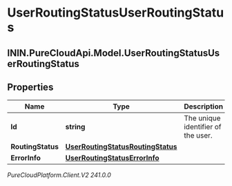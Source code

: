 # UserRoutingStatusUserRoutingStatus

## ININ.PureCloudApi.Model.UserRoutingStatusUserRoutingStatus

## Properties

|Name | Type | Description | Notes|
|------------ | ------------- | ------------- | -------------|
| **Id** | **string** | The unique identifier of the user. | [optional] |
| **RoutingStatus** | [**UserRoutingStatusRoutingStatus**](UserRoutingStatusRoutingStatus) |  | [optional] |
| **ErrorInfo** | [**UserRoutingStatusErrorInfo**](UserRoutingStatusErrorInfo) |  | [optional] |



_PureCloudPlatform.Client.V2 241.0.0_
